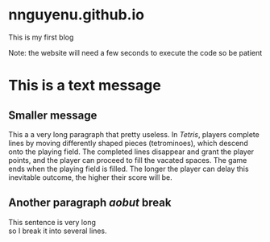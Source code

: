 # nnguyenu.github.io
This is my first blog

Note: the website will need a few seconds to execute the code so be patient


<html>
  <head>
    <meta charset="utf-8">
  </head>
  <body>
        <h1>This is a text message</h1>
        <h2>Smaller message</h2>
    <p>This a a very long paragraph that pretty useless. In <em>Tetris</em>, players complete lines by moving differently shaped pieces (tetrominoes), which descend onto the playing field. The completed lines disappear and grant the player points, and the player can proceed to fill the vacated spaces. The game ends when the playing field is filled. The longer the player can delay this inevitable outcome, the higher their score will be. </p>
        <h2>Another paragraph <em>aobut</em> break </h2>
        <p>This sentence is very long <br> 
        so I break it into several lines. </p>
  </body>
</html>
